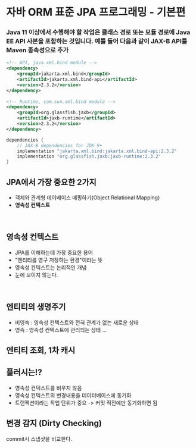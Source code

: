 # 자바 ORM 표준 JPA 프로그래밍 - 기본편

### Java 11 이상에서 수행해야 할 작업은 클래스 경로 또는 모듈 경로에 Java EE API 사본을 포함하는 것입니다. 예를 들어 다음과 같이 JAX-B API를 Maven 종속성으로 추가

```xml
<!-- API, java.xml.bind module -->
<dependency>
    <groupId>jakarta.xml.bind</groupId>
    <artifactId>jakarta.xml.bind-api</artifactId>
    <version>2.3.2</version>
</dependency>
 
<!-- Runtime, com.sun.xml.bind module -->
<dependency>
    <groupId>org.glassfish.jaxb</groupId>
    <artifactId>jaxb-runtime</artifactId>
    <version>2.3.2</version>
</dependency>
```

```groovy
dependencies {
    // JAX-B dependencies for JDK 9+
    implementation "jakarta.xml.bind:jakarta.xml.bind-api:2.3.2"
    implementation "org.glassfish.jaxb:jaxb-runtime:2.3.2"
}
```


## JPA에서 가장 중요한 2가지

* 객체와 관계형 데이베이스 매핑하기(Object Relational Mapping)
* **영속성 컨텍스트**


<br>


## 영속성 컨텍스트

* JPA를 이해하는데 가장 중요한 용어
* "엔티티를 영구 저장하는 환경"이라는 뜻
* 영속성 컨텍스트는 논리적인 개념
* 눈에 보이지 않는다.

<br>

## 엔티티의 생명주기

* 비영속 : 영속성 컨텍스트와 전혀 관계가 없는 새로운 상태
* 영속 : 영속성 컨텍스트에 관리되는 상태
...

## 엔티티 조회, 1차 캐시

## 플러시는!?
* 영속성 컨텍스트를 비우지 않음
* 영속성 컨텍스트의 변경내용을 데이터베이스에 동기화
* 트랜잭션이라는 작업 단위가 중요 -> 커밋 직전에만 동기화하면 됨


## 변경 감지 (Dirty Checking)
commit시 스냅샷을 비교한다.